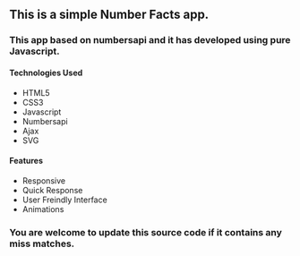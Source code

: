 ## This is a simple Number Facts app.

### This app based on numbersapi and it has developed using pure Javascript.

#### Technologies Used
* HTML5
* CSS3
* Javascript
* Numbersapi
* Ajax
* SVG

#### Features
* Responsive
* Quick Response
* User Freindly Interface
* Animations

### You are welcome to update this source code if it contains any miss matches.